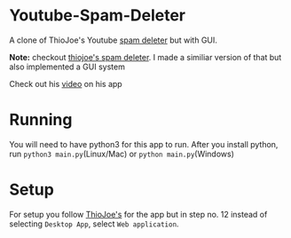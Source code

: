 # Youtube-Spam-Deleter
A clone of ThioJoe's Youtube [spam deleter](https://github.com/ThioJoe/YouTube-Spammer-Purge) but with GUI.

**Note:** checkout [thiojoe's spam deleter](https://github.com/ThioJoe/YouTube-Spammer-Purge). I made a similiar version of that but also implemented a GUI system

Check out his [video](https://www.youtube.com/watch?v=-vOakOgYLUI) on his app

# Running
You will need to have python3 for this app to run. After you install python, run `python3 main.py`(Linux/Mac) or `python main.py`(Windows)

# Setup
For setup you follow [ThioJoe's](https://github.com/ThioJoe/YouTube-Spammer-Purge#user-content-instructions---obtaining-youtube-api-key) for the app but in step no. 12 instead of selecting `Desktop App`, select `Web application`.
